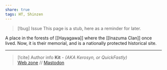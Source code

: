 ```yaml
---
share: true
tags: HT, Shinzen
---
```

> [!bug] Issue
> This page is a stub, here as a reminder for later.

A place in the forests of [[Hayagawa]] where the [[Inazuma Clan]] once lived. Now, it is their memorial, and is a nationally protected historical site.

-----
> [!cite] Author info
> **Kit** - *(AKA Kerosyn, or QuickFastly)*\
> [Web zone](https://kitabe.link) // [Mastodon](https://social.tripulse.net/@kit)